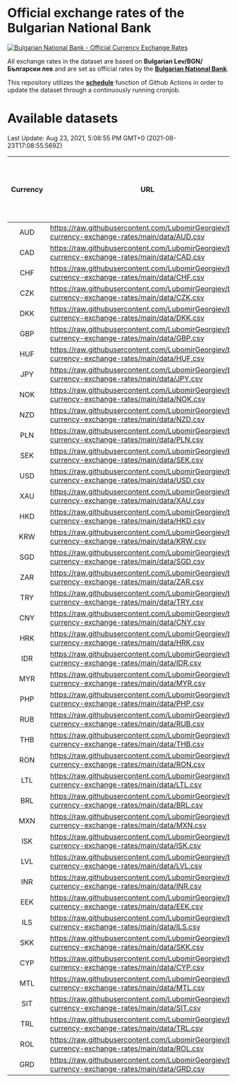 # Official exchange rates of the Bulgarian National Bank

[![Bulgarian National Bank - Official Currency Exchange Rates](https://github.com/LubomirGeorgiev/bnb-currency-exchange-rates/actions/workflows/update-rates.yml/badge.svg?branch=main)](https://github.com/LubomirGeorgiev/bnb-currency-exchange-rates/actions/workflows/update-rates.yml)

All exchange rates in the dataset are based on **Bulgarian Lev/BGN/Български лев** and are set as official rates by the [**Bulgarian National Bank**](https://www.bnb.bg/Statistics/StExternalSector/StExchangeRates/StERForeignCurrencies/index.htm?toLang=_EN).

This repository utilizes the [**schedule**](https://docs.github.com/en/actions/reference/events-that-trigger-workflows) function of Github Actions in order to update the dataset through a continuously running cronjob.

# Available datasets

<!-- START LINKS (DO NOT EVER FU*ING DELETE THIS COMMENT FOR THE LOVE OF YOUR LIFE!!! IF YOU ARE CURIOS HOW IT WORKS, YOU CAN HAVE A LOOK AT ./src/updateReadme.ts) -->

Last Update: Aug 23, 2021, 5:08:55 PM GMT+0 (2021-08-23T17:08:55.569Z)

| Currency | URL                                                                                             | Number of records | Number of missing days that were filled in |
| :------: | ----------------------------------------------------------------------------------------------- | :---------------: | :----------------------------------------: |
|   AUD    | https://raw.githubusercontent.com/LubomirGeorgiev/bnb-currency-exchange-rates/main/data/AUD.csv |       7871        |                    2429                    |
|   CAD    | https://raw.githubusercontent.com/LubomirGeorgiev/bnb-currency-exchange-rates/main/data/CAD.csv |       7871        |                    2429                    |
|   CHF    | https://raw.githubusercontent.com/LubomirGeorgiev/bnb-currency-exchange-rates/main/data/CHF.csv |       7871        |                    2429                    |
|   CZK    | https://raw.githubusercontent.com/LubomirGeorgiev/bnb-currency-exchange-rates/main/data/CZK.csv |       7871        |                    2429                    |
|   DKK    | https://raw.githubusercontent.com/LubomirGeorgiev/bnb-currency-exchange-rates/main/data/DKK.csv |       7871        |                    2429                    |
|   GBP    | https://raw.githubusercontent.com/LubomirGeorgiev/bnb-currency-exchange-rates/main/data/GBP.csv |       7871        |                    2429                    |
|   HUF    | https://raw.githubusercontent.com/LubomirGeorgiev/bnb-currency-exchange-rates/main/data/HUF.csv |       7871        |                    2429                    |
|   JPY    | https://raw.githubusercontent.com/LubomirGeorgiev/bnb-currency-exchange-rates/main/data/JPY.csv |       7871        |                    2429                    |
|   NOK    | https://raw.githubusercontent.com/LubomirGeorgiev/bnb-currency-exchange-rates/main/data/NOK.csv |       7871        |                    2429                    |
|   NZD    | https://raw.githubusercontent.com/LubomirGeorgiev/bnb-currency-exchange-rates/main/data/NZD.csv |       7871        |                    2429                    |
|   PLN    | https://raw.githubusercontent.com/LubomirGeorgiev/bnb-currency-exchange-rates/main/data/PLN.csv |       7871        |                    2429                    |
|   SEK    | https://raw.githubusercontent.com/LubomirGeorgiev/bnb-currency-exchange-rates/main/data/SEK.csv |       7871        |                    2429                    |
|   USD    | https://raw.githubusercontent.com/LubomirGeorgiev/bnb-currency-exchange-rates/main/data/USD.csv |       7871        |                    2429                    |
|   XAU    | https://raw.githubusercontent.com/LubomirGeorgiev/bnb-currency-exchange-rates/main/data/XAU.csv |       7871        |                    2431                    |
|   HKD    | https://raw.githubusercontent.com/LubomirGeorgiev/bnb-currency-exchange-rates/main/data/HKD.csv |       7571        |                    2340                    |
|   KRW    | https://raw.githubusercontent.com/LubomirGeorgiev/bnb-currency-exchange-rates/main/data/KRW.csv |       7571        |                    2340                    |
|   SGD    | https://raw.githubusercontent.com/LubomirGeorgiev/bnb-currency-exchange-rates/main/data/SGD.csv |       7571        |                    2340                    |
|   ZAR    | https://raw.githubusercontent.com/LubomirGeorgiev/bnb-currency-exchange-rates/main/data/ZAR.csv |       7571        |                    2340                    |
|   TRY    | https://raw.githubusercontent.com/LubomirGeorgiev/bnb-currency-exchange-rates/main/data/TRY.csv |       6051        |                    1868                    |
|   CNY    | https://raw.githubusercontent.com/LubomirGeorgiev/bnb-currency-exchange-rates/main/data/CNY.csv |       5933        |                    1834                    |
|   HRK    | https://raw.githubusercontent.com/LubomirGeorgiev/bnb-currency-exchange-rates/main/data/HRK.csv |       5933        |                    1834                    |
|   IDR    | https://raw.githubusercontent.com/LubomirGeorgiev/bnb-currency-exchange-rates/main/data/IDR.csv |       5933        |                    1834                    |
|   MYR    | https://raw.githubusercontent.com/LubomirGeorgiev/bnb-currency-exchange-rates/main/data/MYR.csv |       5933        |                    1834                    |
|   PHP    | https://raw.githubusercontent.com/LubomirGeorgiev/bnb-currency-exchange-rates/main/data/PHP.csv |       5933        |                    1834                    |
|   RUB    | https://raw.githubusercontent.com/LubomirGeorgiev/bnb-currency-exchange-rates/main/data/RUB.csv |       5933        |                    1834                    |
|   THB    | https://raw.githubusercontent.com/LubomirGeorgiev/bnb-currency-exchange-rates/main/data/THB.csv |       5933        |                    1834                    |
|   RON    | https://raw.githubusercontent.com/LubomirGeorgiev/bnb-currency-exchange-rates/main/data/RON.csv |       5874        |                    1816                    |
|   LTL    | https://raw.githubusercontent.com/LubomirGeorgiev/bnb-currency-exchange-rates/main/data/LTL.csv |       5156        |                    1585                    |
|   BRL    | https://raw.githubusercontent.com/LubomirGeorgiev/bnb-currency-exchange-rates/main/data/BRL.csv |       4963        |                    1537                    |
|   MXN    | https://raw.githubusercontent.com/LubomirGeorgiev/bnb-currency-exchange-rates/main/data/MXN.csv |       4963        |                    1537                    |
|   ISK    | https://raw.githubusercontent.com/LubomirGeorgiev/bnb-currency-exchange-rates/main/data/ISK.csv |       4872        |                    1508                    |
|   LVL    | https://raw.githubusercontent.com/LubomirGeorgiev/bnb-currency-exchange-rates/main/data/LVL.csv |       4792        |                    1472                    |
|   INR    | https://raw.githubusercontent.com/LubomirGeorgiev/bnb-currency-exchange-rates/main/data/INR.csv |       4594        |                    1421                    |
|   EEK    | https://raw.githubusercontent.com/LubomirGeorgiev/bnb-currency-exchange-rates/main/data/EEK.csv |       4000        |                    1226                    |
|   ILS    | https://raw.githubusercontent.com/LubomirGeorgiev/bnb-currency-exchange-rates/main/data/ILS.csv |       3868        |                    1200                    |
|   SKK    | https://raw.githubusercontent.com/LubomirGeorgiev/bnb-currency-exchange-rates/main/data/SKK.csv |       2972        |                    914                     |
|   CYP    | https://raw.githubusercontent.com/LubomirGeorgiev/bnb-currency-exchange-rates/main/data/CYP.csv |       2904        |                    888                     |
|   MTL    | https://raw.githubusercontent.com/LubomirGeorgiev/bnb-currency-exchange-rates/main/data/MTL.csv |       2604        |                    799                     |
|   SIT    | https://raw.githubusercontent.com/LubomirGeorgiev/bnb-currency-exchange-rates/main/data/SIT.csv |       2544        |                    780                     |
|   TRL    | https://raw.githubusercontent.com/LubomirGeorgiev/bnb-currency-exchange-rates/main/data/TRL.csv |       1818        |                    559                     |
|   ROL    | https://raw.githubusercontent.com/LubomirGeorgiev/bnb-currency-exchange-rates/main/data/ROL.csv |       1697        |                    524                     |
|   GRD    | https://raw.githubusercontent.com/LubomirGeorgiev/bnb-currency-exchange-rates/main/data/GRD.csv |        359        |                    107                     |

<!-- END LINKS (DO NOT EVER FU*ING DELETE THIS COMMENT FOR THE LOVE OF YOUR LIFE!!! IF YOU ARE CURIOS HOW IT WORKS, YOU CAN HAVE A LOOK AT ./src/updateReadme.ts) -->
